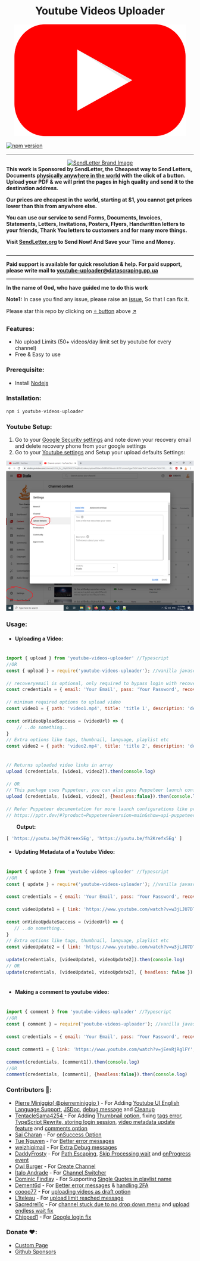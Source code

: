 <h1 align="center">Youtube Videos Uploader</h1>

<p align="center">
  <img width="460" height="300" src="assets/youtube.png">

[![npm version](https://img.shields.io/npm/v/youtube-videos-uploader.svg?style=flat)](https://www.npmjs.com/package/youtube-videos-uploader)

------------

<div style="display: flex">
  <div>
    <div align="center">
      <a href="https://sendletter.org/?r=ytr"
        ><img
          src="https://sendletter.org/original-icon.svg"
          width="150"
          alt="SendLetter Brand Image" /></a
      >
    </div>
    <strong>
              This work is Sponsored by SendLetter, the Cheapest way to Send Letters, Documents <a href="https://sendletter.org/?r=ytr">physically anywhere in the world</a> with the click of a button.
Upload your PDF & we will print the pages in high quality and send it to the destination address.

Our prices are cheapest in the world, starting at $1, you cannot get prices lower than this from anywhere else.

You can use our service to send Forms, Documents, Invoices, Statements, Letters, Invitations, Posters, Flyers, Handwritten letters to your friends, Thank You letters to customers and for many more things.

Visit [SendLetter.org](https://sendletter.org/?r=ytr) to Send Now! And Save your Time and Money.
    </strong>
  </div>
</div>

------------ 

<strong>Paid support is available for quick resolution & help. For paid support, please write mail to youtube-uploader@datascraping.pp.ua</strong>

------------

**In the name of God, who have guided me to do this work**

**Note1:** In case you find any issue, please raise an [issue](https://github.com/fawazahmed0/youtube-uploader/issues/new/choose), So that I can fix it.<br>
  
Please star this repo by clicking on [:star: button](#) above [:arrow_upper_right:](#)

### Features:
- No upload Limits (50+ videos/day limit set by youtube for every channel)
- Free & Easy to use

### Prerequisite:
- Install [Nodejs](https://nodejs.org/en/)
  
### Installation:
```js
npm i youtube-videos-uploader
```

### Youtube Setup:
1. Go to your [Google Security settings](https://myaccount.google.com/security) and note down your recovery email and delete recovery phone from your google settings
2. Go to your [Youtube settings](https://studio.youtube.com/) and Setup your upload defaults Settings:


![Upload Defaults Settings](assets/defaultsettings.png)
  



### Usage:
- #### Uploading a Video:  

```js

import { upload } from 'youtube-videos-uploader' //Typescript
//OR
const { upload } = require('youtube-videos-uploader'); //vanilla javascript

// recoveryemail is optional, only required to bypass login with recovery email if prompted for confirmation
const credentials = { email: 'Your Email', pass: 'Your Password', recoveryemail: 'Your Recovery Email' }

// minimum required options to upload video
const video1 = { path: 'video1.mp4', title: 'title 1', description: 'description 1' }

const onVideoUploadSuccess = (videoUrl) => {
    // ..do something..
}
// Extra options like tags, thumbnail, language, playlist etc
const video2 = { path: 'video2.mp4', title: 'title 2', description: 'description 2', thumbnail:'thumbnail.png', language: 'english', tags: ['video', 'github'], playlist: 'playlist name', channelName: 'Channel Name', onSuccess:onVideoUploadSuccess, skipProcessingWait: true, onProgress: (progress) => { console.log('progress', progress) } }


// Returns uploaded video links in array
upload (credentials, [video1, video2]).then(console.log)

// OR
// This package uses Puppeteer, you can also pass Puppeteer launch configuration
upload (credentials, [video1, video2], {headless:false}).then(console.log)

// Refer Puppeteer documentation for more launch configurations like proxy etc
// https://pptr.dev/#?product=Puppeteer&version=main&show=api-puppeteerlaunchoptions
```

&nbsp;&nbsp;&nbsp;&nbsp;&nbsp;&nbsp; **Output:**
```js
[ 'https://youtu.be/fh2Kreex5Eg', 'https://youtu.be/fh2Krefx5Eg' ]
```
  
- #### Updating Metadata of a Youtube Video:    
  
 ```js

import { update } from 'youtube-videos-uploader' //Typescript
//OR
const { update } = require('youtube-videos-uploader'); //vanilla javascript
  
const credentials = { email: 'Your Email', pass: 'Your Password', recoveryemail: 'Your Recovery Email' }
   
const videoUpdate1 = { link: 'https://www.youtube.com/watch?v=w3jLJU7DT5E', title: 'Your New Title' }

const onVideoUpdateSuccess = (videoUrl) => {
    // ..do something..
}
// Extra options like tags, thumbnail, language, playlist etc
const videoUpdate2 = { link: 'https://www.youtube.com/watch?v=w3jLJU7DT5E', title: 'title 2', description: 'description 2', thumbnail: 'thumbnail.png', language: 'english', tags: ['video', 'github'], replaceTags: ['mytag'], playlist: 'playlist name', channelName: 'Channel Name', publishType: 'unlisted', onSuccess: onVideoUpdateSuccess }

update(credentials, [videoUpdate1, videoUpdate2]).then(console.log)
// OR
update(credentials, [videoUpdate1, videoUpdate2], { headless: false }).then(console.log)
  
```
  
- #### Making a comment to youtube video:    
  
 ```js

import { comment } from 'youtube-videos-uploader' //Typescript
//OR
const { comment } = require('youtube-videos-uploader'); //vanilla javascript
  
const credentials = { email: 'Your Email', pass: 'Your Password', recoveryemail: 'Your Recovery Email' }
   
const comment1 = { link: 'https://www.youtube.com/watch?v=jEevRjRglFY', comment: 'Your comment' }

comment(credentials, [comment1]).then(console.log)  
//OR
comment(credentials, [comment1], {headless:false}).then(console.log)

```  
  
### Contributors 🎉:
- [Pierre Miniggio( @pierreminiggio )](https://ggio.link/twitter) - For Adding [Youtube UI English Language Support](https://github.com/fawazahmed0/youtube-uploader/pull/16), [JSDoc](https://github.com/fawazahmed0/youtube-uploader/pull/18), [debug message](https://github.com/fawazahmed0/youtube-uploader/pull/34) and [Cleanup](https://github.com/fawazahmed0/youtube-uploader/pull/67)
- [TentacleSama4254 ](https://github.com/TentacleSama4254) - For Adding [Thumbnail option](https://github.com/fawazahmed0/youtube-uploader/pull/22), fixing [tags error](https://github.com/fawazahmed0/youtube-uploader/pull/23), [TypeScript Rewrite, storing login session](https://github.com/fawazahmed0/youtube-uploader/pull/51), [video metadata update feature](https://github.com/fawazahmed0/youtube-uploader/pull/53) and [comments option](https://github.com/fawazahmed0/youtube-uploader/pull/58)
- [Sai Charan](https://github.com/charan0017) - For [onSuccess Option](https://github.com/fawazahmed0/youtube-uploader/pull/32)
- [Tue Nguyen](https://github.com/TueNguyen2911) - For [Better error messages](https://github.com/fawazahmed0/youtube-uploader/pull/46)
- [weizhiqimail](https://github.com/weizhiqimail) - For [Extra Debug messages](https://github.com/fawazahmed0/youtube-uploader/pull/47)
- [DaddyFrosty](https://github.com/DaddyFrosty) - For [Path Escaping](https://github.com/fawazahmed0/youtube-uploader/pull/55), [Skip Processing wait](https://github.com/fawazahmed0/youtube-uploader/pull/57) and [onProgress event](https://github.com/fawazahmed0/youtube-uploader/pull/60)
- [Owl Burger](https://github.com/Zebraslive) - For [Create Channel](https://github.com/fawazahmed0/youtube-uploader/pull/66)
- [Ítalo Andrade](https://github.com/italodeandra) - For [Channel Switcher](https://github.com/fawazahmed0/youtube-uploader/pull/73)
- [Dominic Findlay](https://github.com/DominicFindlay) - For Supporting [Single Quotes in playlist name](https://github.com/fawazahmed0/youtube-uploader/pull/82)
- [Dement6d](https://github.com/dement6d) - For [Better error messages](https://github.com/fawazahmed0/youtube-uploader/pull/99) & [handling 2FA](https://github.com/fawazahmed0/youtube-uploader/pull/101)
- [coooo77](https://github.com/coooo77) - For [uploading videos as draft option](https://github.com/fawazahmed0/youtube-uploader/pull/105)
- [L1teleau](https://github.com/L1teleau) - For [upload limit reached message](https://github.com/fawazahmed0/youtube-uploader/pull/115)
- [Sacredrel1c](https://github.com/sacredrel1c) - For [channel stuck due to no drop down menu](https://github.com/fawazahmed0/youtube-uploader/pull/118) and [upload endless wait fix](https://github.com/fawazahmed0/youtube-uploader/pull/125)
- [Chipped1](https://github.com/Chipped1) - For [Google login fix](https://github.com/fawazahmed0/youtube-uploader/pull/127)
  
### Donate ❤️:
- [Custom Page](https://fawazahmed0.github.io/donate)
- [Github Sponsors](https://github.com/sponsors/fawazahmed0)


<br>
<br>
